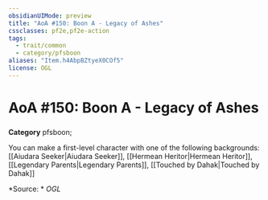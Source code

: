 ```yaml
---
obsidianUIMode: preview
title: "AoA #150: Boon A - Legacy of Ashes"
cssclasses: pf2e,pf2e-action
tags:
  - trait/common
  - category/pfsboon
aliases: "Item.h4AbpBZtyeX0COf5"
license: OGL
---
```

# AoA #150: Boon A - Legacy of Ashes

### 

**Category** pfsboon; 




You can make a first-level character with one of the following backgrounds: [[Aiudara Seeker|Aiudara Seeker]], [[Hermean Heritor|Hermean Heritor]], [[Legendary Parents|Legendary Parents]], [[Touched by Dahak|Touched by Dahak]]

*Source: *
*OGL*